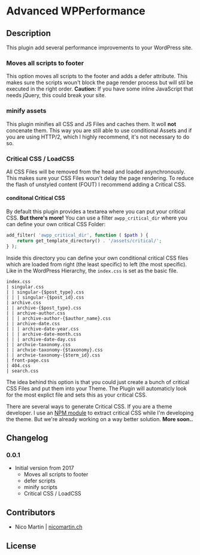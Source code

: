 # Advanced WPPerformance

## Description
This plugin add several performance improvements to your WordPress site.
### Moves all scripts to footer
This option moves all scripts to the footer and adds a defer attribute. This makes sure the scripts woun't block the page render process but will stil be executed in the right order. **Caution:** If you have some inline JavaScript that needs jQuery, this could break your site.
### minify assets
This plugin minifies all CSS and JS Files and caches them. It woll **not** concenate them. This way you are still able to use conditional Assets and if you are using HTTP/2, which I highly recommend, it's not necessary to do so.
### Critical CSS / LoadCSS
All CSS Files will be removed from the head and loaded asynchronously. This makes sure your CSS Files woun't delay the page rendering. To reduce the flash of unstyled content (FOUT) I recommend adding a Critical CSS.
#### conditonal Critical CSS
By default this plugin provides a textarea where you can put your critical CSS.
**But there's more!** You can use a filter `awpp_critical_dir` where you can define your own critical CSS Folder:
```php
add_filter( 'awpp_critical_dir', function ( $path ) {
	return get_template_directory() . '/assets/critical/';
} );
```
Inside this directory you can define your own conditional critical CSS files which are loaded from right (the least specific) to left (the most specific). Like in the WordPress Hierarchy, the `index.css` is set as the basic file.
```
index.css
| singular.css
| | singular-{$post_type}.css
| | | singular-{$post_id}.css
| archive.css
| | archive-{$post_type}.css
| | archive-author.css
| | | archive-author-{$author_name}.css
| | archive-date.css
| | | archive-date-year.css
| | | archive-date-month.css
| | | archive-date-day.css
| | archvie-taxonomy.css
| | archvie-taxonomy-{$taxonomy}.css
| | archvie-taxonomy-{$term_id}.css
| front-page.css
| 404.css
| search.css
```
The idea behind this option is that you could just create a bunch of critical CSS Files and put them into your Theme. The Plugin will automaticly look for the most explict file and sets this as your critical CSS.

There are several ways to generate Critical CSS. If you are a theme developer. I use an [NPM module](https://github.com/addyosmani/critical) to extract critical CSS while I'm developing the theme. But we're already working on a way better solution. **More soon..**

## Changelog

### 0.0.1
* Initial version from 2017
    * Moves all scripts to footer
    * defer scripts
    * minify scripts
    * Critical CSS / LoadCSS

## Contributors
* Nico Martin | [nicomartin.ch](https://www.nicomartin.ch)

## License
